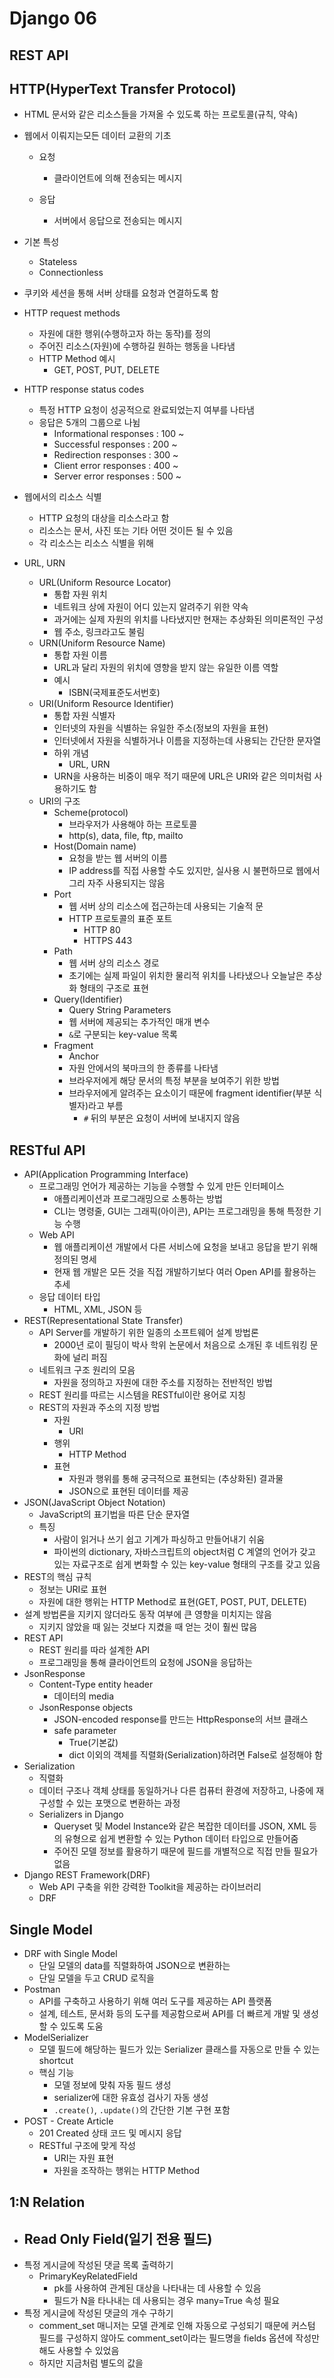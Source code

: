 # Django 06

## REST API

## HTTP(HyperText Transfer Protocol)

- HTML 문서와 같은 리소스들을 가져올 수 있도록 하는 프로토콜(규칙, 약속)
- 웹에서 이뤄지는모든 데이터 교환의 기초
  - 요청
    - 클라이언트에 의해 전송되는 메시지

  - 응답
    - 서버에서 응답으로 전송되는 메시지

- 기본 특성
  - Stateless
  - Connectionless

- 쿠키와 세션을 통해 서버 상태를 요청과 연결하도록 함
- HTTP request methods
  - 자원에 대한 행위(수행하고자 하는 동작)를 정의
  - 주어진 리소스(자원)에 수행하길 원하는 행동을 나타냄
  - HTTP Method 예시
    - GET, POST, PUT, DELETE
- HTTP response status codes
  - 특정 HTTP 요청이 성공적으로 완료되었는지 여부를 나타냄
  - 응답은 5개의 그룹으로 나뉨
    - Informational responses : 100 ~
    - Successful responses : 200 ~
    - Redirection responses : 300 ~
    - Client error responses : 400 ~
    - Server error responses : 500 ~
- 웹에서의 리소스 식별
  - HTTP 요청의 대상을 리소스라고 함
  - 리소스는 문서, 사진 또는 기타 어떤 것이든 될 수 있음
  - 각 리소스는 리소스 식별을 위해
- URL, URN
  - URL(Uniform Resource Locator)
    - 통합 자원 위치
    - 네트워크 상에 자원이 어디 있는지 알려주기 위한 약속
    - 과거에는 실제 자원의 위치를 나타냈지만 현재는 추상화된 의미론적인 구성
    - 웹 주소, 링크라고도 불림
  - URN(Uniform Resource Name)
    - 통합 자원 이름
    - URL과 달리 자원의 위치에 영향을 받지 않는 유일한 이름 역할
    - 예시
      - ISBN(국제표준도서번호)
  - URI(Uniform Resource Identifier)
    - 통합 자원 식별자
    - 인터넷의 자원을 식별하는 유일한 주소(정보의 자원을 표현)
    - 인터넷에서 자원을 식별하거나 이름을 지정하는데 사용되는 간단한 문자열
    - 하위 개념
      - URL, URN
    - URN을 사용하는 비중이 매우 적기 때문에 URL은 URI와 같은 의미처럼 사용하기도 함
  - URI의 구조
    - Scheme(protocol)
      - 브라우저가 사용해야 하는 프로토콜
      - http(s), data, file, ftp, mailto
    - Host(Domain name)
      - 요청을 받는 웹 서버의 이름
      - IP address를 직접 사용할 수도 있지만, 실사용 시 불편하므로 웹에서 그리 자주 사용되지는 않음
    - Port
      - 웹 서버 상의 리소스에 접근하는데 사용되는 기술적 문
      - HTTP 프로토콜의 표준 포트
        - HTTP 80
        - HTTPS 443
    - Path
      - 웹 서버 상의 리소스 경로
      - 초기에는 실제 파일이 위치한 물리적 위치를 나타냈으나 오늘날은 추상화 형태의 구조로 표현
    - Query(Identifier)
      - Query String Parameters
      - 웹 서버에 제공되는 추가적인 매개 변수
      - `&`로 구분되는 key-value 목록
    - Fragment
      - Anchor
      - 자원 안에서의 북마크의 한 종류를 나타냄
      - 브라우저에게 해당 문서의 특정 부분을 보여주기 위한 방법
      - 브라우저에게 알려주는 요소이기 때문에 fragment identifier(부분 식별자)라고 부름
        - `#` 뒤의 부분은 요청이 서버에 보내지지 않음



## RESTful API

- API(Application Programming Interface)
  - 프로그래밍 언어가 제공하는 기능을 수행할 수 있게 만든 인터페이스
    - 애플리케이션과 프로그래밍으로 소통하는 방법
    - CLI는 명령줄, GUI는 그래픽(아이콘), API는 프로그래밍을 통해 특정한 기능 수행
  - Web API
    - 웹 애플리케이션 개발에서 다른 서비스에 요청을 보내고 응답을 받기 위해 정의된 명세
    - 현재 웹 개발은 모든 것을 직접 개발하기보다 여러 Open API를 활용하는 추세
  - 응답 데이터 타입
    - HTML, XML, JSON 등
- REST(Representational State Transfer)
  - API Server를 개발하기 위한 일종의 소프트웨어 설계 방법론
    - 2000년 로이 필딩이 박사 학위 논문에서 처음으로 소개된 후 네트워킹 문화에 널리 퍼짐
  - 네트워크 구조 원리의 모음
    - 자원을 정의하고 자원에 대한 주소를 지정하는 전반적인 방법
  - REST 원리를 따르는 시스템을 RESTful이란 용어로 지칭
  - REST의 자원과 주소의 지정 방법
    - 자원
      - URI
    - 행위
      - HTTP Method
    - 표현
      - 자원과 행위를 통해 궁극적으로 표현되는 (추상화된) 결과물
      - JSON으로 표현된 데이터를 제공
- JSON(JavaScript Object Notation)
  - JavaScript의 표기법을 따른 단순 문자열
  - 특징
    - 사람이 읽거나 쓰기 쉽고 기계가 파싱하고 만들어내기 쉬움
    - 파이썬의 dictionary, 자바스크립트의 object처럼 C 계열의 언어가 갖고 있는 자료구조로 쉽게 변화할 수 있는 key-value 형태의 구조를 갖고 있음
- REST의 핵심 규칙
  - 정보는 URI로 표현
  - 자원에 대한 행위는 HTTP Method로 표현(GET, POST, PUT, DELETE)
- 설계 방법론을 지키지 않더라도 동작 여부에 큰 영향을 미치지는 않음
  - 지키지 않았을 때 잃는 것보다 지켰을 때 얻는 것이 훨씬 많음
- REST API
  - REST 원리를 따라 설계한 API
  - 프로그래밍을 통해 클라이언트의 요청에 JSON을 응답하는
- JsonResponse
  - Content-Type entity header
    - 데이터의 media
  - JsonResponse objects
    - JSON-encoded response를 만드는 HttpResponse의 서브 클래스
    - safe parameter
      - True(기본값)
      - dict 이외의 객체를 직렬화(Serialization)하려면 False로 설정해야 함
- Serialization
  - 직렬화
  - 데이터 구조나 객체 상태를 동일하거나 다른 컴퓨터 환경에 저장하고, 나중에 재구성할 수 있는 포맷으로 변환하는 과정
  - Serializers in Django
    - Queryset 및 Model Instance와 같은 복잡한 데이터를 JSON, XML 등의 유형으로 쉽게 변환할 수 있는 Python 데이터 타입으로 만들어줌
    - 주어진 모델 정보를 활용하기 때문에 필드를 개별적으로 직접 만들 필요가 없음
- Django REST Framework(DRF)
  - Web API 구축을 위한 강력한 Toolkit을 제공하는 라이브러리
  - DRF



## Single Model

- DRF with Single Model
  - 단일 모델의 data를 직렬화하여 JSON으로 변환하는
  - 단일 모델을 두고 CRUD 로직을
- Postman
  - API를 구축하고 사용하기 위해 여러 도구를 제공하는 API 플랫폼
  - 설계, 테스트, 문서화 등의 도구를 제공함으로써 API를 더 빠르게 개발 및 생성할 수 있도록 도움
- ModelSerializer
  - 모델 필드에 해당하는 필드가 있는 Serializer 클래스를 자동으로 만들 수 있는 shortcut
  - 핵심 기능
    - 모델 정보에 맞춰 자동 필드 생성
    - serializer에 대한 유효성 검사기 자동 생성
    - `.create()`, `.update()`의 간단한 기본 구현 포함
- POST - Create Article
  - 201 Created 상태 코드 및 메시지 응답
  - RESTful 구조에 맞게 작성
    - URI는 자원 표현
    - 자원을 조작하는 행위는 HTTP Method



## 1:N Relation

- Read Only Field(일기 전용 필드)
  - 
- 특정 게시글에 작성된 댓글 목록 출력하기
  - PrimaryKeyRelatedField
    - pk를 사용하여 관계된 대상을 나타내는 데 사용할 수 있음
    - 필드가 N을 타나내는 데 사용되는 경우 many=True 속성 필요
- 특정 게시글에 작성된 댓글의 개수 구하기
  - comment_set 매니저는 모델 관계로 인해 자동으로 구성되기 때문에 커스텀 필드를 구성하지 않아도 comment_set이라는 필드명을 fields 옵션에 작성만 해도 사용할 수 있었음
  - 하지만 지금처럼 별도의 값을
